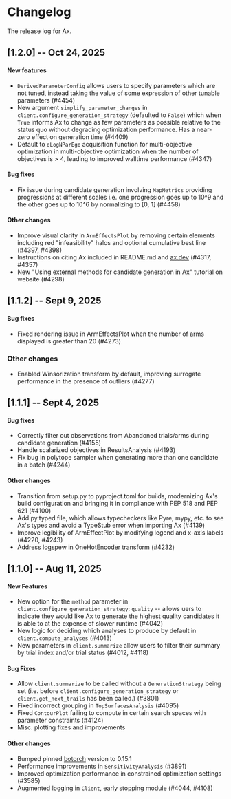 # Changelog

The release log for Ax.
## [1.2.0] -- Oct 24, 2025
#### New features
* `DerivedParameterConfig` allows users to specify parameters which are not tuned,
    instead taking the value of some expression of other tunable parameters (#4454)
* New argument `simplify_parameter_changes` in `client.configure_generation_strategy`
    (defaulted to `False`) which when `True` informs Ax to change as few parameters as
    possible relative to the status quo without degrading optimization performance. Has
    a near-zero effect on generation time (#4409)
* Default to `qLogNParEgo` acquisition function for multi-objective optimization in
    multi-objective optimization when the number of objectives is > 4, leading to
    improved walltime performance (#4347)

#### Bug fixes
* Fix issue during candidate generation involving `MapMetrics` providing progressions
    at different scales i.e. one progression goes up to 10^9 and the other goes up to
    10^6 by normalizing to [0, 1] (#4458)

#### Other changes
* Improve visual clarity in `ArmEffectsPlot` by removing certain elements including
    red "infeasibility" halos and optional cumulative best line (#4397, #4398)
* Instructions on citing Ax included in README.md and [ax.dev](https://ax.dev/) (#4317, #4357)
* New "Using external methods for candidate generation in Ax" tutorial on website (#4298)

## [1.1.2] -- Sept 9, 2025
#### Bug fixes
* Fixed rendering issue in ArmEffectsPlot when the number of arms displayed is greater
    than 20 (#4273)

### Other changes
* Enabled Winsorization transform by default, improving surrogate performance in the
    presence of outliers (#4277)

## [1.1.1] -- Sept 4, 2025
#### Bug fixes
* Correctly filter out observations from Abandoned trials/arms during candidate
    generation (#4155)
* Handle scalarized objectives in ResultsAnalysis (#4193)
* Fix bug in polytope sampler when generating more than one candidate in a batch (#4244)

#### Other changes
* Transition from setup.py to pyproject.toml for builds, modernizing Ax's build
    configuration and bringing it in compliance with PEP 518 and PEP 621 (#4100)
* Add py.typed file, which allows typecheckers like Pyre, mypy, etc. to see Ax's types
    and avoid a TypeStub error when importing Ax (#4139)
* Improve legibility of ArmEffectPlot by modifying legend and x-axis labels (#4220,
    #4243)
* Address logspew in OneHotEncoder transform (#4232)

## [1.1.0] -- Aug 11, 2025
#### New Features
* New option for the `method` parameter in `client.configure_generation_strategy`:
    `quality` -- allows uers to indicate they would like Ax to generate the highest
    quality candidates it is able to at the expense of slower runtime (#4042)
* New logic for deciding which analyses to produce by default in
    `client.compute_analyses` (#4013)
* New parameters in `client.summarize` allow users to filter their summary by trial
    index and/or trial status (#4012, #4118)

#### Bug Fixes
* Allow `client.summarize` to be called without a `GenerationStrategy` being set
    (i.e. before `client.configure_generation_strategy` or `client.get_next_trails`
    has been called.) (#3801)
* Fixed incorrect grouping in `TopSurfacesAnalysis` (#4095)
* Fixed `ContourPlot` failing to compute in certain search spaces with parameter
    constraints (#4124)
* Misc. plotting fixes and improvements

#### Other changes
* Bumped pinned [botorch](https://github.com/pytorch/botorch) version to 0.15.1
* Performance improvements in `SensitivityAnalysis` (#3891)
* Improved optimization performance in constrained optimization settings (#3585)
* Augmented logging in `Client`, early stopping module (#4044, #4108)
